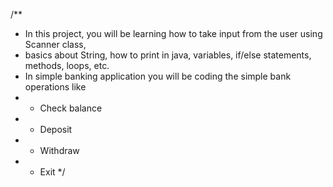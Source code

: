 /**
 * In this project, you will be learning how to take input from the user using Scanner class,
 * basics about String, how to print in java, variables, if/else statements, methods, loops, etc.
 * In simple banking application you will be coding the simple bank operations like 
 * - Check balance
 * - Deposit
 * - Withdraw
 * - Exit 
 */
